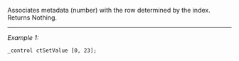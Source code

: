 Associates metadata (number) with the row determined by the index. Returns Nothing.


---
*Example 1:*
```sqf
_control ctSetValue [0, 23];
```